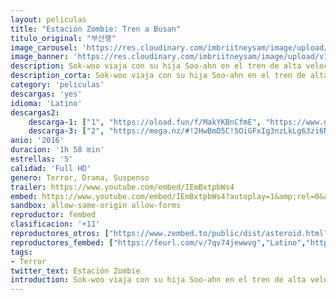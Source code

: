 ```yaml
---
layout: peliculas
title: "Estación Zombie: Tren a Busan"
titulo_original: "부산행"
image_carousel: 'https://res.cloudinary.com/imbriitneysam/image/upload/v1545272889/estacion-poster-min.jpg'
image_banner: 'https://res.cloudinary.com/imbriitneysam/image/upload/v1545272890/estacion-banner-min.jpg'
description: Sok-woo viaja con su hija Soo-ahn en el tren de alta velocidad KTX que va desde Seúl hasta Busan y que une los 442 km que separan las dos ciudades. El trayecto empieza sin problemas, pero pronto una chica muestra síntomas extraños y pierde el control. Cuando los viajeros del tren son conscientes de que tienen ante ellos un virus zombie y que la joven es una infectada.
description_corta: Sok-woo viaja con su hija Soo-ahn en el tren de alta velocidad KTX que va desde Seúl hasta Busan y que une los 442 km que separan las dos ciudades. El trayecto empieza sin problemas, pero pronto una chica muestra síntomas extraños y...
category: 'peliculas'
descargas: 'yes'
idioma: 'Latino'
descargas2:
    descarga-1: ["1", "https://oload.fun/f/MakYKBnCfmE", "https://www.google.com/s2/favicons?domain=openload.co","OpenLoad","https://res.cloudinary.com/imbriitneysam/image/upload/v1541473684/mexico.png", "Latino", "Full HD"]
    descarga-3: ["2", "https://mega.nz/#!2HwBmD5C!5OiGFxIg3nzLkLg63zi6N0O1kkKPkfIPxrqAUR0ci4w", "https://www.google.com/s2/favicons?domain=mega.nz","Mega","https://res.cloudinary.com/imbriitneysam/image/upload/v1541473684/mexico.png", "Latino", "Full HD"]
anio: '2016'
duracion: '1h 58 min'
estrellas: '5'
calidad: 'Full HD'
genero: Terror, Drama, Suspenso
trailer: https://www.youtube.com/embed/IEmBxtpbWs4
embed: https://www.youtube.com/embed/IEmBxtpbWs4?autoplay=1&amp;rel=0&amp;hd=1&border=0&wmode=opaque&enablejsapi=1&modestbranding=1&controls=1&showinfo=0
sandbox: allow-same-origin allow-forms
reproductor: fembed
clasificacion: '+11'
reproductores_otros: ["https://www.zembed.to/public/dist/asteroid.html?id=f50d0e1c21cc56cdd3dfe7c67ecaf54e&title=Train%20to%20Busan","Latino","https://movcloud.net/embed/ou-pVktC_1CN","Latino","https://embed.mystream.to/84d8324uyil1","Latino"]
reproductores_fembed: ["https://feurl.com/v/7qv74jewwvg","Latino","https://feurl.com/v/zyvnz3-km8v","Latino","https://feurl.com/v/4lo0d4eex9q","Latino"]
tags:
- Terror
twitter_text: Estación Zombie
introduction: Sok-woo viaja con su hija Soo-ahn en el tren de alta velocidad KTX que va desde Seúl hasta Busan y que une los 442 km que separan las dos ciudades. El trayecto empieza sin problemas, pero pronto una chica muestra síntomas extraños y...
---
```



 







